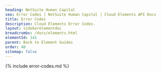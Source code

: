 ```yaml
---
heading: NetSuite Human Capital
seo: Error Codes | NetSuite Human Capital | Cloud Elements API Docs
title: Error Codes
description: Cloud Elements Error Codes.
layout: sidebarelementdoc
breadcrumbs: /docs/elements.html
elementId: 141
parent: Back to Element Guides
order: 40
sitemap: false
---
```


{% include error-codes.md %}

